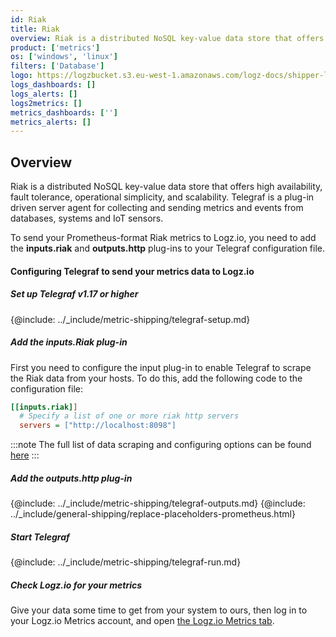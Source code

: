 ```yaml
---
id: Riak
title: Riak
overview: Riak is a distributed NoSQL key-value data store that offers high availability, fault tolerance, operational simplicity, and scalability.  Telegraf is a plug-in driven server agent for collecting and sending metrics and events from databases, systems and IoT sensors.
product: ['metrics']
os: ['windows', 'linux']
filters: ['Database']
logo: https://logzbucket.s3.eu-west-1.amazonaws.com/logz-docs/shipper-logos/riak-logo.png
logs_dashboards: []
logs_alerts: []
logs2metrics: []
metrics_dashboards: ['']
metrics_alerts: []
---
```




## Overview

Riak is a distributed NoSQL key-value data store that offers high availability, fault tolerance, operational simplicity, and scalability.  Telegraf is a plug-in driven server agent for collecting and sending metrics and events from databases, systems and IoT sensors.

To send your Prometheus-format Riak metrics to Logz.io, you need to add the **inputs.riak** and **outputs.http** plug-ins to your Telegraf configuration file.

#### Configuring Telegraf to send your metrics data to Logz.io

 

##### Set up Telegraf v1.17 or higher

{@include: ../_include/metric-shipping/telegraf-setup.md}

##### Add the inputs.Riak plug-in

First you need to configure the input plug-in to enable Telegraf to scrape the Riak data from your hosts. To do this, add the following code to the configuration file:

``` ini
[[inputs.riak]]
  # Specify a list of one or more riak http servers
  servers = ["http://localhost:8098"]
```

:::note
The full list of data scraping and configuring options can be found [here](https://github.com/influxdata/telegraf/blob/release-1.18/plugins/inputs/riak/README.md)
:::
 

##### Add the outputs.http plug-in
  
{@include: ../_include/metric-shipping/telegraf-outputs.md}
{@include: ../_include/general-shipping/replace-placeholders-prometheus.html}

##### Start Telegraf

{@include: ../_include/metric-shipping/telegraf-run.md}

##### Check Logz.io for your metrics

Give your data some time to get from your system to ours, then log in to your Logz.io Metrics account, and open [the Logz.io Metrics tab](https://app.logz.io/#/dashboard/metrics/).


 
